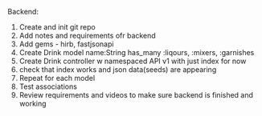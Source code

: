 Backend:

1. Create and init git repo
2. Add notes and requirements ofr backend
3. Add gems - hirb, fastjsonapi
4. Create Drink model name:String has_many :liqours, :mixers, :garnishes
5. Create Drink controller w namespaced API v1 with just index for now
6. check that index works and json data(seeds) are appearing
7. Repeat for each model
8. Test associations 
9. Review requirements and videos to make sure backend is finished and working